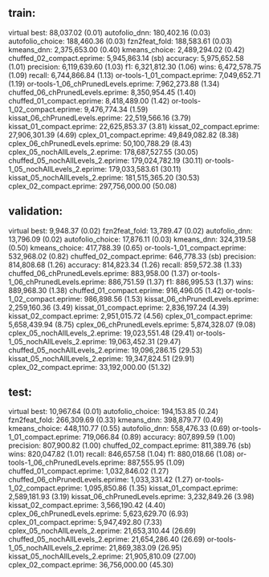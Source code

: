## train:
virtual best: 88,037.02 (0.01)
autofolio_dnn: 180,402.16 (0.03)
autofolio_choice: 188,460.36 (0.03)
fzn2feat_fold: 188,583.61 (0.03)
kmeans_dnn: 2,375,653.00 (0.40)
kmeans_choice: 2,489,294.02 (0.42)
chuffed_02_compact.eprime: 5,945,863.14 (sb)
accuracy: 5,975,652.58 (1.01)
precision: 6,119,639.60 (1.03)
f1: 6,321,812.30 (1.06)
wins: 6,472,578.75 (1.09)
recall: 6,744,866.84 (1.13)
or-tools-1_01_compact.eprime: 7,049,652.71 (1.19)
or-tools-1_06_chPrunedLevels.eprime: 7,962,273.88 (1.34)
chuffed_06_chPrunedLevels.eprime: 8,350,954.45 (1.40)
chuffed_01_compact.eprime: 8,418,489.00 (1.42)
or-tools-1_02_compact.eprime: 9,476,774.34 (1.59)
kissat_06_chPrunedLevels.eprime: 22,519,566.16 (3.79)
kissat_01_compact.eprime: 22,625,853.37 (3.81)
kissat_02_compact.eprime: 27,906,301.39 (4.69)
cplex_01_compact.eprime: 49,849,082.82 (8.38)
cplex_06_chPrunedLevels.eprime: 50,100,788.29 (8.43)
cplex_05_nochAllLevels_2.eprime: 178,687,527.55 (30.05)
chuffed_05_nochAllLevels_2.eprime: 179,024,782.19 (30.11)
or-tools-1_05_nochAllLevels_2.eprime: 179,033,583.61 (30.11)
kissat_05_nochAllLevels_2.eprime: 181,515,365.20 (30.53)
cplex_02_compact.eprime: 297,756,000.00 (50.08)
## validation:
virtual best: 9,948.37 (0.02)
fzn2feat_fold: 13,789.47 (0.02)
autofolio_dnn: 13,796.09 (0.02)
autofolio_choice: 17,876.11 (0.03)
kmeans_dnn: 324,319.58 (0.50)
kmeans_choice: 417,788.39 (0.65)
or-tools-1_01_compact.eprime: 532,968.02 (0.82)
chuffed_02_compact.eprime: 646,778.33 (sb)
precision: 814,808.68 (1.26)
accuracy: 814,823.34 (1.26)
recall: 859,572.38 (1.33)
chuffed_06_chPrunedLevels.eprime: 883,958.00 (1.37)
or-tools-1_06_chPrunedLevels.eprime: 886,751.59 (1.37)
f1: 886,995.53 (1.37)
wins: 889,968.30 (1.38)
chuffed_01_compact.eprime: 916,496.05 (1.42)
or-tools-1_02_compact.eprime: 986,898.56 (1.53)
kissat_06_chPrunedLevels.eprime: 2,259,160.36 (3.49)
kissat_01_compact.eprime: 2,836,197.24 (4.39)
kissat_02_compact.eprime: 2,951,015.72 (4.56)
cplex_01_compact.eprime: 5,658,439.94 (8.75)
cplex_06_chPrunedLevels.eprime: 5,874,328.07 (9.08)
cplex_05_nochAllLevels_2.eprime: 19,023,551.48 (29.41)
or-tools-1_05_nochAllLevels_2.eprime: 19,063,452.31 (29.47)
chuffed_05_nochAllLevels_2.eprime: 19,096,286.15 (29.53)
kissat_05_nochAllLevels_2.eprime: 19,347,824.51 (29.91)
cplex_02_compact.eprime: 33,192,000.00 (51.32)
## test:
virtual best: 10,967.64 (0.01)
autofolio_choice: 194,153.85 (0.24)
fzn2feat_fold: 266,309.69 (0.33)
kmeans_dnn: 398,879.77 (0.49)
kmeans_choice: 448,110.77 (0.55)
autofolio_dnn: 558,476.33 (0.69)
or-tools-1_01_compact.eprime: 719,066.84 (0.89)
accuracy: 807,899.59 (1.00)
precision: 807,900.82 (1.00)
chuffed_02_compact.eprime: 811,389.76 (sb)
wins: 820,047.82 (1.01)
recall: 846,657.58 (1.04)
f1: 880,018.66 (1.08)
or-tools-1_06_chPrunedLevels.eprime: 887,555.95 (1.09)
chuffed_01_compact.eprime: 1,032,846.02 (1.27)
chuffed_06_chPrunedLevels.eprime: 1,033,331.42 (1.27)
or-tools-1_02_compact.eprime: 1,095,850.86 (1.35)
kissat_01_compact.eprime: 2,589,181.93 (3.19)
kissat_06_chPrunedLevels.eprime: 3,232,849.26 (3.98)
kissat_02_compact.eprime: 3,566,190.42 (4.40)
cplex_06_chPrunedLevels.eprime: 5,623,629.70 (6.93)
cplex_01_compact.eprime: 5,947,492.80 (7.33)
cplex_05_nochAllLevels_2.eprime: 21,653,310.44 (26.69)
chuffed_05_nochAllLevels_2.eprime: 21,654,286.40 (26.69)
or-tools-1_05_nochAllLevels_2.eprime: 21,869,383.09 (26.95)
kissat_05_nochAllLevels_2.eprime: 21,905,810.09 (27.00)
cplex_02_compact.eprime: 36,756,000.00 (45.30)
